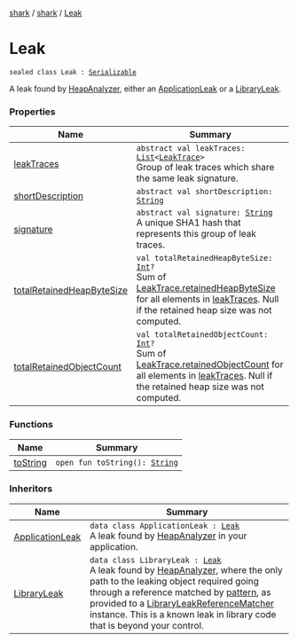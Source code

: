 [shark](../../index.md) / [shark](../index.md) / [Leak](./index.md)

# Leak

`sealed class Leak : `[`Serializable`](https://docs.oracle.com/javase/6/docs/api/java/io/Serializable.html)

A leak found by [HeapAnalyzer](../-heap-analyzer/index.md), either an [ApplicationLeak](../-application-leak/index.md) or a [LibraryLeak](../-library-leak/index.md).

### Properties

| Name | Summary |
|---|---|
| [leakTraces](leak-traces.md) | `abstract val leakTraces: `[`List`](https://kotlinlang.org/api/latest/jvm/stdlib/kotlin.collections/-list/index.html)`<`[`LeakTrace`](../-leak-trace/index.md)`>`<br>Group of leak traces which share the same leak signature. |
| [shortDescription](short-description.md) | `abstract val shortDescription: `[`String`](https://kotlinlang.org/api/latest/jvm/stdlib/kotlin/-string/index.html) |
| [signature](signature.md) | `abstract val signature: `[`String`](https://kotlinlang.org/api/latest/jvm/stdlib/kotlin/-string/index.html)<br>A unique SHA1 hash that represents this group of leak traces. |
| [totalRetainedHeapByteSize](total-retained-heap-byte-size.md) | `val totalRetainedHeapByteSize: `[`Int`](https://kotlinlang.org/api/latest/jvm/stdlib/kotlin/-int/index.html)`?`<br>Sum of [LeakTrace.retainedHeapByteSize](../-leak-trace/retained-heap-byte-size.md) for all elements in [leakTraces](leak-traces.md). Null if the retained heap size was not computed. |
| [totalRetainedObjectCount](total-retained-object-count.md) | `val totalRetainedObjectCount: `[`Int`](https://kotlinlang.org/api/latest/jvm/stdlib/kotlin/-int/index.html)`?`<br>Sum of [LeakTrace.retainedObjectCount](../-leak-trace/retained-object-count.md) for all elements in [leakTraces](leak-traces.md). Null if the retained heap size was not computed. |

### Functions

| Name | Summary |
|---|---|
| [toString](to-string.md) | `open fun toString(): `[`String`](https://kotlinlang.org/api/latest/jvm/stdlib/kotlin/-string/index.html) |

### Inheritors

| Name | Summary |
|---|---|
| [ApplicationLeak](../-application-leak/index.md) | `data class ApplicationLeak : `[`Leak`](./index.md)<br>A leak found by [HeapAnalyzer](../-heap-analyzer/index.md) in your application. |
| [LibraryLeak](../-library-leak/index.md) | `data class LibraryLeak : `[`Leak`](./index.md)<br>A leak found by [HeapAnalyzer](../-heap-analyzer/index.md), where the only path to the leaking object required going through a reference matched by [pattern](../-library-leak/pattern.md), as provided to a [LibraryLeakReferenceMatcher](../-library-leak-reference-matcher/index.md) instance. This is a known leak in library code that is beyond your control. |
